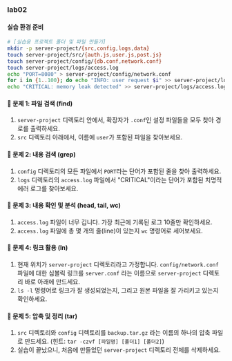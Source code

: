 ### lab02

#### 실습 환경 준비

```bash
# [실습용 프로젝트 폴더 및 파일 만들기]
mkdir -p server-project/{src,config,logs,data}
touch server-project/src/{auth.js,user.js,post.js}
touch server-project/config/{db.conf,network.conf}
touch server-project/logs/access.log
echo "PORT=8080" > server-project/config/network.conf
for i in {1..100}; do echo "INFO: user request $i" >> server-project/logs/access.log; done
echo "CRITICAL: memory leak detected" >> server-project/logs/access.log
```

#### 📝 문제 1: 파일 검색 (find)

1.  `server-project` 디렉토리 안에서, 확장자가 `.conf`인 설정 파일들을 모두 찾아 경로를 출력하세요.
2.  `src` 디렉토리 아래에서, 이름에 `user`가 포함된 파일을 찾아보세요.

#### 📝 문제 2: 내용 검색 (grep)

1.  `config` 디렉토리의 모든 파일에서 `PORT`라는 단어가 포함된 줄을 찾아 출력하세요.
2.  `logs` 디렉토리의 `access.log` 파일에서 "CRITICAL"이라는 단어가 포함된 치명적 에러 로그를 찾아보세요.

#### 📝 문제 3: 내용 확인 및 분석 (head, tail, wc)

1.  `access.log` 파일이 너무 깁니다. 가장 최근에 기록된 로그 10줄만 확인하세요.
2.  `access.log` 파일에 총 몇 개의 줄(line)이 있는지 `wc` 명령어로 세어보세요.

#### 📝 문제 4: 링크 활용 (ln)

1.  현재 위치가 `server-project` 디렉토리라고 가정합니다. `config/network.conf` 파일에 대한 심볼릭 링크를 `server.conf` 라는 이름으로 `server-project` 디렉토리 바로 아래에 만드세요.
2.  `ls -l` 명령어로 링크가 잘 생성되었는지, 그리고 원본 파일을 잘 가리키고 있는지 확인하세요.

#### 📝 문제 5: 압축 및 정리 (tar)

1.  `src` 디렉토리와 `config` 디렉토리를 `backup.tar.gz` 라는 이름의 하나의 압축 파일로 만드세요. (힌트: `tar -czvf [파일명] [폴더1] [폴더2]`)
2.  실습이 끝났으니, 처음에 만들었던 `server-project` 디렉토리 전체를 삭제하세요.